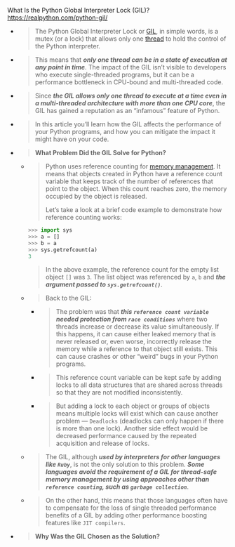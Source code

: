 
What Is the Python Global Interpreter Lock (GIL)? https://realpython.com/python-gil/
- > The Python Global Interpreter Lock or [GIL](https://wiki.python.org/moin/GlobalInterpreterLock), in simple words, is a mutex (or a lock) that allows only one [thread](https://realpython.com/intro-to-python-threading/) to hold the control of the Python interpreter.
- > This means that ***only one thread can be in a state of execution at any point in time***. The impact of the GIL isn’t visible to developers who execute single-threaded programs, but it can be a performance bottleneck in CPU-bound and multi-threaded code.
- > Since ***the GIL allows only one thread to execute at a time even in a multi-threaded architecture with more than one CPU core***, the GIL has gained a reputation as an “infamous” feature of Python.
- > In this article you’ll learn how the GIL affects the performance of your Python programs, and how you can mitigate the impact it might have on your code.
- > **What Problem Did the GIL Solve for Python?**
  * > Python uses reference counting for [memory management](https://realpython.com/python-memory-management/). It means that objects created in Python have a reference count variable that keeps track of the number of references that point to the object. When this count reaches zero, the memory occupied by the object is released.
    >
    > Let’s take a look at a brief code example to demonstrate how reference counting works:
    ```py
    >>> import sys
    >>> a = []
    >>> b = a
    >>> sys.getrefcount(a)
    3
    ```
    > In the above example, the reference count for the empty list object `[]` was `3`. The list object was referenced by `a`, `b` and ***the argument passed to `sys.getrefcount()`***.
  * > Back to the GIL:
    + > The problem was that ***this `reference count variable` needed protection from `race conditions`*** where two threads increase or decrease its value simultaneously. If this happens, it can cause either leaked memory that is never released or, even worse, incorrectly release the memory while a reference to that object still exists. This can cause crashes or other “weird” bugs in your Python programs.
    + > This reference count variable can be kept safe by adding locks to all data structures that are shared across threads so that they are not modified inconsistently.
    + > But adding a lock to each object or groups of objects means multiple locks will exist which can cause another problem — `Deadlocks` (deadlocks can only happen if there is more than one lock). Another side effect would be decreased performance caused by the repeated acquisition and release of locks.
  * > The GIL, although ***used by interpreters for other languages like `Ruby`***, is not the only solution to this problem. ***Some languages avoid the requirement of a GIL for thread-safe memory management by using approaches other than `reference counting`, such as `garbage collection`***.
  * > On the other hand, this means that those languages often have to compensate for the loss of single threaded performance benefits of a GIL by adding other performance boosting features like `JIT compilers`.
- > **Why Was the GIL Chosen as the Solution?**
